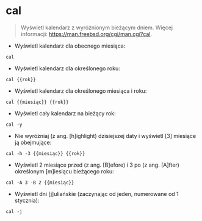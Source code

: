 # cal

> Wyświetl kalendarz z wyróżnionym bieżącym dniem.
> Więcej informacji: <https://man.freebsd.org/cgi/man.cgi?cal>.

- Wyświetl kalendarz dla obecnego miesiąca:

`cal`

- Wyświetl kalendarz dla określonego roku:

`cal {{rok}}`

- Wyświetl kalendarz dla określonego miesiąca i roku:

`cal {{miesiąc}} {{rok}}`

- Wyświetl cały kalendarz na bieżący rok:

`cal -y`

- Nie wyróżniaj (z ang. [h]ighlight) dzisiejszej daty i wyświetl [3] miesiące ją obejmujące:

`cal -h -3 {{miesiąc}} {{rok}}`

- Wyświetl 2 miesiące przed (z ang. [B]efore) i 3 po (z ang. [A]fter) określonym [m]iesiącu bieżącego roku:

`cal -A 3 -B 2 {{miesiąc}}`

- Wyświetl dni [j]uliańskie (zaczynając od jeden, numerowane od 1 stycznia):

`cal -j`
